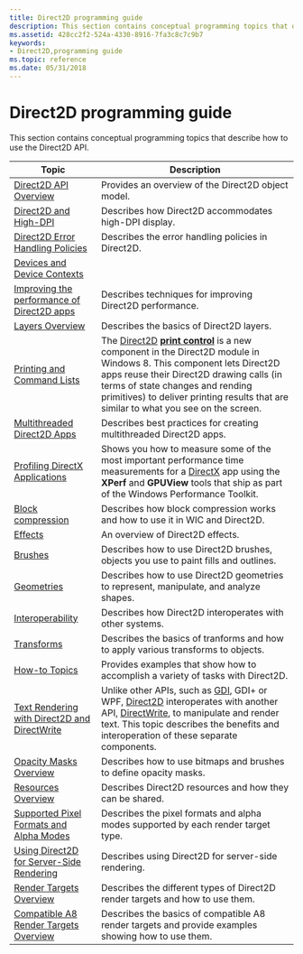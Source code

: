 ```yaml
---
title: Direct2D programming guide
description: This section contains conceptual programming topics that describe how to use the Direct2D API.
ms.assetid: 428cc2f2-524a-4330-8916-7fa3c8c7c9b7
keywords:
- Direct2D,programming guide
ms.topic: reference
ms.date: 05/31/2018
---
```


# Direct2D programming guide

This section contains conceptual programming topics that describe how to use the Direct2D API.



| Topic                                                                                             | Description                                                                                                                                                                                                                                                                                                                                                     |
|---------------------------------------------------------------------------------------------------|-----------------------------------------------------------------------------------------------------------------------------------------------------------------------------------------------------------------------------------------------------------------------------------------------------------------------------------------------------------------|
| [Direct2D API Overview](the-direct2d-api.md)<br/>                                          | Provides an overview of the Direct2D object model.<br/>                                                                                                                                                                                                                                                                                                   |
| [Direct2D and High-DPI](direct2d-and-high-dpi.md)<br/>                                     | Describes how Direct2D accommodates high-DPI display.<br/>                                                                                                                                                                                                                                                                                                |
| [Direct2D Error Handling Policies](direct2d-error-handling-policies.md)<br/>               | Describes the error handling policies in Direct2D.<br/>                                                                                                                                                                                                                                                                                                   |
| [Devices and Device Contexts](devices-and-device-contexts.md)<br/>                         |                                                                                                                                                                                                                                                                                                                                                                 |
| [Improving the performance of Direct2D apps](improving-direct2d-performance.md)<br/>       | Describes techniques for improving Direct2D performance.<br/>                                                                                                                                                                                                                                                                                             |
| [Layers Overview](direct2d-layers-overview.md)<br/>                                        | Describes the basics of Direct2D layers.<br/>                                                                                                                                                                                                                                                                                                             |
| [Printing and Command Lists](printing-and-command-lists.md)<br/>                           | The [Direct2D](./direct2d-portal.md) [**print control**](/windows/win32/api/d2d1_1/nn-d2d1_1-id2d1printcontrol) is a new component in the Direct2D module in Windows 8. This component lets Direct2D apps reuse their Direct2D drawing calls (in terms of state changes and rending primitives) to deliver printing results that are similar to what you see on the screen. <br/> |
| [Multithreaded Direct2D Apps](multi-threaded-direct2d-apps.md)<br/>                        | Describes best practices for creating multithreaded Direct2D apps.<br/>                                                                                                                                                                                                                                                                                   |
| [Profiling DirectX Applications](profiling-directx-applications.md)<br/>                   | Shows you how to measure some of the most important performance time measurements for a [DirectX](/previous-versions/windows/apps/jj262109(v=win.10)) app using the **XPerf** and **GPUView** tools that ship as part of the Windows Performance Toolkit. <br/>                                                                                                |
| [Block compression](block-compression.md)<br/>                                             | Describes how block compression works and how to use it in WIC and Direct2D.<br/>                                                                                                                                                                                                                                                                         |
| [Effects](effects-overview.md)<br/>                                                        | An overview of Direct2D effects.<br/>                                                                                                                                                                                                                                                                                                                     |
| [Brushes](brushes.md)<br/>                                                                 | Describes how to use Direct2D brushes, objects you use to paint fills and outlines.<br/>                                                                                                                                                                                                                                                                  |
| [Geometries](geometries.md)<br/>                                                           | Describes how to use Direct2D geometries to represent, manipulate, and analyze shapes. <br/>                                                                                                                                                                                                                                                              |
| [Interoperability](interoperability.md)<br/>                                               | Describes how Direct2D interoperates with other systems.<br/>                                                                                                                                                                                                                                                                                             |
| [Transforms](transforms.md)<br/>                                                           | Describes the basics of tranforms and how to apply various transforms to objects.<br/>                                                                                                                                                                                                                                                                    |
| [How-to Topics](how-to-topics.md)<br/>                                                     | Provides examples that show how to accomplish a variety of tasks with Direct2D.<br/>                                                                                                                                                                                                                                                                      |
| [Text Rendering with Direct2D and DirectWrite](direct2d-and-directwrite.md)<br/>           | Unlike other APIs, such as [GDI](/windows/desktop/gdi/windows-gdi), GDI+ or WPF, [Direct2D](./direct2d-portal.md) interoperates with another API, [DirectWrite](/windows/desktop/DirectWrite/direct-write-portal), to manipulate and render text. This topic describes the benefits and interoperation of these separate components. <br/>                                          |
| [Opacity Masks Overview](opacity-masks-overview.md)<br/>                                   | Describes how to use bitmaps and brushes to define opacity masks.<br/>                                                                                                                                                                                                                                                                                    |
| [Resources Overview](resources-and-resource-domains.md)<br/>                               | Describes Direct2D resources and how they can be shared.<br/>                                                                                                                                                                                                                                                                                             |
| [Supported Pixel Formats and Alpha Modes](supported-pixel-formats-and-alpha-modes.md)<br/> | Describes the pixel formats and alpha modes supported by each render target type.<br/>                                                                                                                                                                                                                                                                    |
| [Using Direct2D for Server-Side Rendering](server-side-rendering-overview.md)<br/>         | Describes using Direct2D for server-side rendering.<br/>                                                                                                                                                                                                                                                                                                  |
| [Render Targets Overview](render-targets-overview.md)<br/>                                 | Describes the different types of Direct2D render targets and how to use them.<br/>                                                                                                                                                                                                                                                                        |
| [Compatible A8 Render Targets Overview](/windows/desktop/Direct2D/compatible-a8-rendertargets)<br/>          | Describes the basics of compatible A8 render targets and provide examples showing how to use them.<br/>                                                                                                                                                                                                                                                   |



 

 


